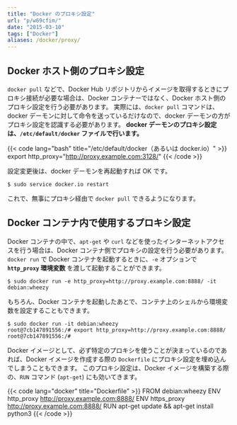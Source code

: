```yaml
---
title: "Docker のプロキシ設定"
url: "p/w69cfim/"
date: "2015-03-10"
tags: ["Docker"]
aliases: /docker/proxy/
---
```


Docker ホスト側のプロキシ設定
----

`docker pull` などで、Docker Hub リポジトリからイメージを取得するときにプロキシ接続が必要な場合は、Docker コンテナーではなく、Docker ホスト側のプロキシ設定を行う必要があります。
実際には、`docker pull` コマンドは、docker デーモンに対して命令を送っているだけなので、docker デーモンの方がプロキシ設定を認識する必要があります。
__docker デーモンのプロキシ設定は、`/etc/default/docker` ファイルで行います。__

{{< code lang="bash" title="/etc/default/docker（あるいは docker.io）" >}}
export http_proxy="http://proxy.example.com:3128/"
{{< /code >}}

設定変更後は、docker デーモンを再起動すれば OK です。

```console
$ sudo service docker.io restart
```

これで、無事にプロキシ経由で `docker pull` できるようになります。


Docker コンテナ内で使用するプロキシ設定
----

Docker コンテナの中で、`apt-get` や `curl` などを使ったインターネットアクセスを行う場合は、Docker コンテナ側でプロキシの設定を行う必要があります。
`docker run` で Docker コンテナを起動するときに、`-e` オプションで __`http_proxy` 環境変数__ を渡して起動することができます。

```console
$ sudo docker run -e http_proxy=http://proxy.example.com:8888/ -it debian:wheezy
```

もちろん、Docker コンテナを起動したあとで、コンテナ上のシェルから環境変数を設定することもできます。

```console
$ sudo docker run -it debian:wheezy
root@7cb147891556:/# export http_proxy=http://proxy.example.com:8888/
root@7cb147891556:/#
```

Docker イメージとして、必ず特定のプロキシを使うことが決まっているのであれば、Docker イメージを作成する際の `Dockerfile` にプロキシ設定を埋め込んでしまうこともできます。
このプロキシ設定は、Docker イメージを構築する際の、`RUN` コマンド (`apt-get`) にも効いてきます。

{{< code lang="docker" title="Dockerfile" >}}
FROM debian:wheezy
ENV http_proxy http://proxy.example.com:8888/
ENV https_proxy http://proxy.example.com:8888/
RUN apt-get update && apt-get install python3
{{< /code >}}

